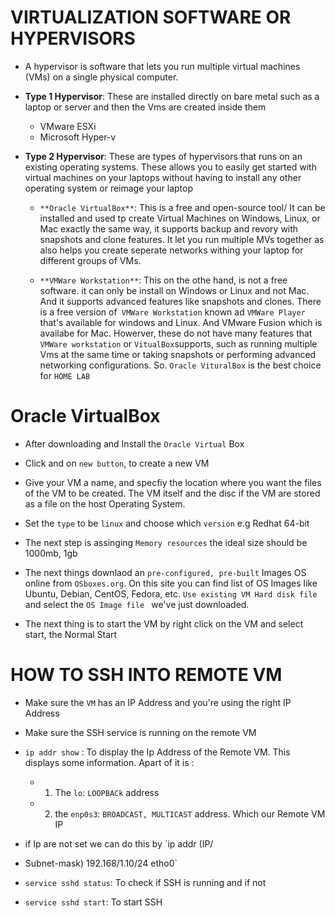 # VIRTUALIZATION SOFTWARE OR HYPERVISORS

- A hypervisor is software that lets you run multiple virtual machines (VMs) on a single physical computer.

- **Type 1 Hypervisor**: These are installed directly on bare metal such as a laptop or server and then the Vms are created inside them
  - VMware ESXi
  - Microsoft Hyper-v

- **Type 2 Hypervisor**: These are types of hypervisors that runs on an existing operating systems. These allows you to easily get started with virtual machines on your laptops without having to install any other operating system or reimage your laptop
  
    - `**Oracle VirtualBox**`: This is a free and open-source tool/ It can be installed and used tp create Virtual Machines on Windows, Linux, or Mac exactly the same way, it supports backup and revory with snapshots and clone features. It let you run multiple MVs together as also helps you create seperate networks withing your laptop for different groups of VMs.

    - `**VMWare Workstation**`: This on the othe hand, is not a free software. it can only be install on Windows or Linux and not Mac. And it supports advanced features like snapshots and clones. There is a free version of` VMWare Workstation` known ad `VMWare Player` that's available for windows and Linux. And VMware Fusion which is availabe for Mac. Howerver, these do not have many features that `VMWare workstation` or `VitualBox`supports, such as running multiple Vms at the same time or taking snapshots or performing advanced networking configurations. So. `Oracle VituralBox` is the best choice for `HOME LAB`

# Oracle VirtualBox
- After downloading and Install the `Oracle Virtual` Box

-  Click and on `new button`, to create a new VM
  
-  Give your VM a name, and specfiy the location where you want the files of the VM to be created. The VM itself and the disc if the VM are stored as a file on the host Operating System.

-  Set the `type` to be `linux` and choose which `version` e.g Redhat 64-bit

-  The next step is assinging `Memory resources` the ideal size should be 1000mb, 1gb

-  The next things downlaod an `pre-configured, pre-built` Images OS online from `OSboxes.org`. On this site you can find list of OS Images like Ubuntu, Debian, CentOS, Fedora, etc. `Use existing VM Hard disk file` and select the `OS Image file ` we've just downloaded.
-  The next thing is to start the VM by right click on the VM and select start, the Normal Start


# HOW TO SSH INTO REMOTE VM

- Make sure the `VM` has an IP Address and you're using the right IP Address
- Make sure the SSH service is running on the remote VM
- `ip addr show` : To display the Ip Address of the Remote VM. This displays some information. Apart of it is :
  - 1. The `lo`: `LOOPBACk` address
  - 2. the `enp0s3`: `BROADCAST, MULTICAST` address. Which our Remote VM IP 
- if Ip are not set we can do this by `ip addr (IP/

- Subnet-mask) 192.168/1.10/24 etho0`
- `service sshd status`: To check if SSH is running and if not
- `service sshd start`: To start SSH